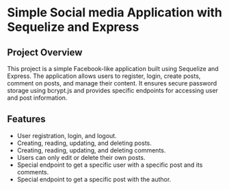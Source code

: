 # Simple Social media Application with Sequelize and Express


## Project Overview

This project is a simple Facebook-like application built using Sequelize and Express. The application allows users to register, login, create posts, comment on posts, and manage their content. It ensures secure password storage using bcrypt.js and provides specific endpoints for accessing user and post information.

## Features

- User registration, login, and logout.
- Creating, reading, updating, and deleting posts.
- Creating, reading, updating, and deleting comments.
- Users can only edit or delete their own posts.
- Special endpoint to get a specific user with a specific post and its comments.
- Special endpoint to get a specific post with the author.
